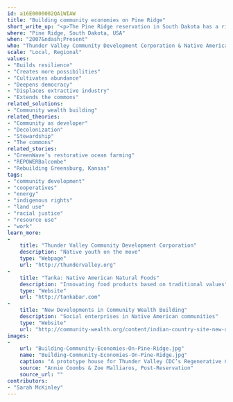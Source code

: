 ```yaml
---
id: a16E0000002QA1WIAW
title: "Building community economies on Pine Ridge"
short_write_up: "<p>The Pine Ridge reservation in South Dakota has a rich legacy of struggle. It’s one of the poorest areas in the United States, but it is also the scene of exciting new developments in worker and community ownership. The Thunder Valley Community Development Corporation is building a net-zero “regenerative community” designed to sustainably produce all the energy it uses, managing their own construction to create both jobs and housing for the Oglala Lakota people. Elsewhere on Pine Ridge, Native-owned company Native American Natural is transitioning to employee ownership while bringing the buffalo back to Native lands. These developments signal a community taking charge of its own future.</p>"
where: "Pine Ridge, South Dakota, USA"
when: "2007&ndash;Present"
who: "Thunder Valley Community Development Corporation & Native American Natural Foods"
scale: "Local, Regional"
values:
- "Builds resilience"
- "Creates more possibilities"
- "Cultivates abundance"
- "Deepens democracy"
- "Displaces extractive industry"
- "Extends the commons"
related_solutions:
- "Community wealth building"
related_theories:
- "Community as developer"
- "Decolonization"
- "Stewardship"
- "The commons"
related_stories:
- "GreenWave’s restorative ocean farming"
- "REPOWERBalcombe"
- "Rebuilding Greensburg, Kansas"
tags:
- "community development"
- "cooperatives"
- "energy"
- "indigenous rights"
- "land use"
- "racial justice"
- "resource use"
- "work"
learn_more:
-
    title: "Thunder Valley Community Development Corporation"
    description: "Native youth on the move"
    type: "Webpage"
    url: "http://thundervalley.org"
-
    title: "Tanka: Native American Natural Foods"
    description: "Innovating food products based on traditional values"
    type: "Website"
    url: "http://tankabar.com"
-
    title: "New Developments in Community Wealth Building"
    description: "Social enterprises in Native American communities"
    type: "Website"
    url: "http://community-wealth.org/content/indian-country-site-new-developments-community-wealth-building"
images:
-
    url: "Building-Community-Economies-On-Pine-Ridge.jpg"
    name: "Building-Community-Economies-On-Pine-Ridge.jpg"
    caption: "A prototype house for Thunder Valley CDC’s Regenerative Community project, using native materials like strawbale to reduce the ecological impacts and costs of construction."
    source: "Annie Coombs & Zoe Malliaros, Post-Reservation"
    source_url: ""
contributors:
- "Sarah McKinley"
---
```


